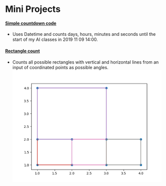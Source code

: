 # Mini Projects
#### [Simple countdown code](https://github.com/cliptic/MiniProjects/blob/master/countdown.py)
* Uses Datetime and counts days, hours, minutes and seconds until the start of my AI classes in 2019 11 09 14:00.

#### [Rectangle count](https://github.com/cliptic/MiniProjects/blob/master/Rectangle_count.py)
* Counts all possible rectangles with vertical and horizontal lines from an input of coordinated points as possible angles.
![alt text](https://github.com/cliptic/MiniProjects/blob/master/Figure_1.png)

